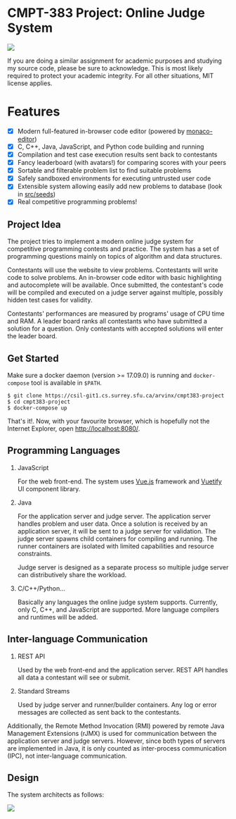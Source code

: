 # CMPT-383 Project: Online Judge System

![](https://i.imgur.com/RSEcWFA.png)

If you are doing a similar assignment for academic purposes and studying my source code, please be sure to acknowledge. This is most likely required to protect your academic integrity. For all other situations, MIT license applies.

# Features

- [x] Modern full-featured in-browser code editor (powered by [monaco-editor](https://github.com/microsoft/monaco-editor))
- [x] C, C++, Java, JavaScript, and Python code building and running
- [x] Compilation and test case execution results sent back to contestants
- [x] Fancy leaderboard (with avatars!) for comparing scores with your peers
- [x] Sortable and filterable problem list to find suitable problems
- [x] Safely sandboxed environments for executing untrusted user code
- [x] Extensible system allowing easily add new problems to database (look in [src/seeds](src/seeds))
- [x] Real competitive programming problems!

## Project Idea

The project tries to implement a modern online judge system for competitive programming contests and 
practice. The system has a set of programming questions mainly on topics of algorithm and data 
structures. 

Contestants will use the website to view problems. Contestants will write code to solve problems. An 
in-browser code editor with basic highlighting and autocomplete will be available. Once submitted, 
the contestant's code will be compiled and executed on a judge server against multiple, possibly 
hidden test cases for validity.

Contestants' performances are measured by programs' usage of CPU time and RAM. A leader board ranks
all contestants who have submitted a solution for a question. Only contestants with accepted 
solutions will enter the leader board.

## Get Started

Make sure a docker daemon (version >= 17.09.0) is running and `docker-compose` tool is available in
`$PATH`.

```
$ git clone https://csil-git1.cs.surrey.sfu.ca/arvinx/cmpt383-project
$ cd cmpt383-project
$ docker-compose up
```

That's it!. Now, with your favourite browser, which is hopefully not the Internet Explorer, open
[http://localhost:8080/](http://localhost:8080/).

## Programming Languages
1. JavaScript

    For the web front-end. The system uses [Vue.js](https://cn.vuejs.org/index.html) framework and 
    [Vuetify](https://vuetifyjs.com/en/) UI component library.

2. Java

    For the application server and judge server. The application server handles problem and user 
    data. Once a solution is received by an application server, it will be sent to a judge server 
    for validation. The judge server spawns child containers for compiling and running. The runner
    containers are isolated with limited capabilities and resource constraints.

    Judge server is designed as a separate process so multiple judge server can distributively share 
    the workload.

3. C/C++/Python...

    Basically any languages the online judge system supports. Currently, only C, C++, and JavaScript 
    are supported. More language compilers and runtimes will be added.

## Inter-language Communication

1. REST API

    Used by the web front-end and the application server. REST API handles all data a contestant 
    will see or submit.

2. Standard Streams

    Used by judge server and runner/builder containers. Any log or error messages are collected as 
    sent back to the contestants.


Additionally, the Remote Method Invocation (RMI) powered by remote Java Management Extensions (rJMX) 
is used for communication between the application server and judge servers. However, since both 
types of servers are implemented in Java, it is only counted as inter-process communication (IPC),
not inter-language communication.

## Design

The system architects as follows:

![](https://i.imgur.com/UByQTtz.jpg)
